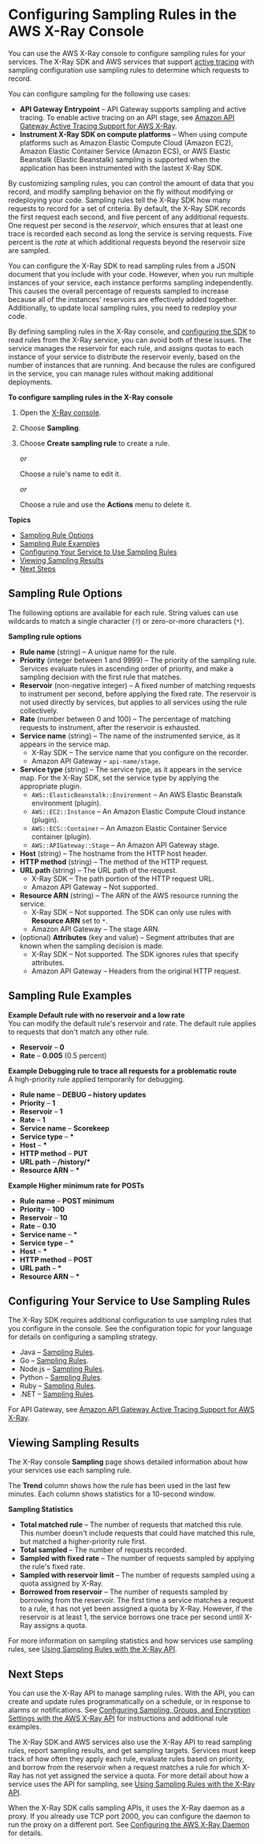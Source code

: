 # Configuring Sampling Rules in the AWS X\-Ray Console<a name="xray-console-sampling"></a>

You can use the AWS X\-Ray console to configure sampling rules for your services\. The X\-Ray SDK and AWS services that support [active tracing](xray-usage.md#xray-usage-services) with sampling configuration use sampling rules to determine which requests to record\. 

You can configure sampling for the following use cases:
+ **API Gateway Entrypoint** – API Gateway supports sampling and active tracing\. To enable active tracing on an API stage, see [Amazon API Gateway Active Tracing Support for AWS X\-Ray](xray-services-apigateway.md)\.
+ **Instrument X\-Ray SDK on compute platforms** – When using compute platforms such as Amazon Elastic Compute Cloud \(Amazon EC2\), Amazon Elastic Container Service \(Amazon ECS\), or AWS Elastic Beanstalk \(Elastic Beanstalk\) sampling is supported when the application has been instrumented with the lastest X\-Ray SDK\.

By customizing sampling rules, you can control the amount of data that you record, and modify sampling behavior on the fly without modifying or redeploying your code\. Sampling rules tell the X\-Ray SDK how many requests to record for a set of criteria\. By default, the X\-Ray SDK records the first request each second, and five percent of any additional requests\. One request per second is the *reservoir*, which ensures that at least one trace is recorded each second as long the service is serving requests\. Five percent is the *rate* at which additional requests beyond the reservoir size are sampled\.

You can configure the X\-Ray SDK to read sampling rules from a JSON document that you include with your code\. However, when you run multiple instances of your service, each instance performs sampling independently\. This causes the overall percentage of requests sampled to increase because all of the instances' reservoirs are effectively added together\. Additionally, to update local sampling rules, you need to redeploy your code\.

By defining sampling rules in the X\-Ray console, and [configuring the SDK](#xray-console-sampling-service) to read rules from the X\-Ray service, you can avoid both of these issues\. The service manages the reservoir for each rule, and assigns quotas to each instance of your service to distribute the reservoir evenly, based on the number of instances that are running\. And because the rules are configured in the service, you can manage rules without making additional deployments\.

**To configure sampling rules in the X\-Ray console**

1. Open the [X\-Ray console](https://console.aws.amazon.com/xray/home#/service-map)\.

1. Choose **Sampling**\.

1. Choose **Create sampling rule** to create a rule\.

   *or*

   Choose a rule's name to edit it\.

   *or*

   Choose a rule and use the **Actions** menu to delete it\.

**Topics**
+ [Sampling Rule Options](#xray-console-sampling-options)
+ [Sampling Rule Examples](#xray-console-sampling-examples)
+ [Configuring Your Service to Use Sampling Rules](#xray-console-sampling-service)
+ [Viewing Sampling Results](#xray-console-sampling-results)
+ [Next Steps](#xray-console-sampling-nextsteps)

## Sampling Rule Options<a name="xray-console-sampling-options"></a>

The following options are available for each rule\. String values can use wildcards to match a single character \(`?`\) or zero\-or\-more characters \(`*`\)\.

**Sampling rule options**
+ **Rule name** \(string\) – A unique name for the rule\.
+ **Priority** \(integer between 1 and 9999\) – The priority of the sampling rule\. Services evaluate rules in ascending order of priority, and make a sampling decision with the first rule that matches\.
+ **Reservoir** \(non\-negative integer\) – A fixed number of matching requests to instrument per second, before applying the fixed rate\. The reservoir is not used directly by services, but applies to all services using the rule collectively\.
+ **Rate** \(number between 0 and 100\) – The percentage of matching requests to instrument, after the reservoir is exhausted\.
+ **Service name** \(string\) – The name of the instrumented service, as it appears in the service map\.
  + X\-Ray SDK – The service name that you configure on the recorder\.
  + Amazon API Gateway – `api-name/stage`\.
+ **Service type** \(string\) – The service type, as it appears in the service map\. For the X\-Ray SDK, set the service type by applying the appropriate plugin\.
  + `AWS::ElasticBeanstalk::Environment` – An AWS Elastic Beanstalk environment \(plugin\)\.
  + `AWS::EC2::Instance` – An Amazon Elastic Compute Cloud instance \(plugin\)\.
  + `AWS::ECS::Container` – An Amazon Elastic Container Service container \(plugin\)\.
  + `AWS::APIGateway::Stage` – An Amazon API Gateway stage\.
+ **Host** \(string\) – The hostname from the HTTP host header\.
+ **HTTP method** \(string\) – The method of the HTTP request\.
+ **URL path** \(string\) – The URL path of the request\.
  + X\-Ray SDK – The path portion of the HTTP request URL\.
  + Amazon API Gateway – Not supported\.
+ **Resource ARN** \(string\) – The ARN of the AWS resource running the service\.
  + X\-Ray SDK – Not supported\. The SDK can only use rules with **Resource ARN** set to `*`\.
  + Amazon API Gateway – The stage ARN\.
+ \(optional\) **Attributes** \(key and value\) – Segment attributes that are known when the sampling decision is made\.
  + X\-Ray SDK – Not supported\. The SDK ignores rules that specify attributes\.
  + Amazon API Gateway – Headers from the original HTTP request\.

## Sampling Rule Examples<a name="xray-console-sampling-examples"></a>

**Example Default rule with no reservoir and a low rate**  
You can modify the default rule's reservoir and rate\. The default rule applies to requests that don't match any other rule\.  
+ **Reservoir** – **0**
+ **Rate** – **0\.005** \(0\.5 percent\)

**Example Debugging rule to trace all requests for a problematic route**  
A high\-priority rule applied temporarily for debugging\.  
+ **Rule name** – **DEBUG – history updates**
+ **Priority** – **1**
+ **Reservoir** – **1**
+ **Rate** – **1**
+ **Service name** – **Scorekeep**
+ **Service type** – **\***
+ **Host** – **\***
+ **HTTP method** – **PUT**
+ **URL path** – **/history/\***
+ **Resource ARN** – **\***

**Example Higher minimum rate for POSTs**  
+ **Rule name** – **POST minimum**
+ **Priority** – **100**
+ **Reservoir** – **10**
+ **Rate** – **0\.10**
+ **Service name** – **\***
+ **Service type** – **\***
+ **Host** – **\***
+ **HTTP method** – **POST**
+ **URL path** – **\***
+ **Resource ARN** – **\***

## Configuring Your Service to Use Sampling Rules<a name="xray-console-sampling-service"></a>

The X\-Ray SDK requires additional configuration to use sampling rules that you configure in the console\. See the configuration topic for your language for details on configuring a sampling strategy\.
+ Java – [Sampling Rules](xray-sdk-java-configuration.md#xray-sdk-java-configuration-sampling)\.
+ Go – [Sampling Rules](xray-sdk-go-configuration.md#xray-sdk-go-configuration-sampling)\.
+ Node\.js – [Sampling Rules](xray-sdk-nodejs-configuration.md#xray-sdk-nodejs-configuration-sampling)\.
+ Python – [Sampling Rules](xray-sdk-python-configuration.md#xray-sdk-python-configuration-sampling)\.
+ Ruby – [Sampling Rules](xray-sdk-ruby-configuration.md#xray-sdk-ruby-configuration-sampling)\.
+ \.NET – [Sampling Rules](xray-sdk-dotnet-configuration.md#xray-sdk-dotnet-configuration-sampling)\.

For API Gateway, see [Amazon API Gateway Active Tracing Support for AWS X\-Ray](xray-services-apigateway.md)\.

## Viewing Sampling Results<a name="xray-console-sampling-results"></a>

The X\-Ray console **Sampling** page shows detailed information about how your services use each sampling rule\.

The **Trend** column shows how the rule has been used in the last few minutes\. Each column shows statistics for a 10\-second window\.

**Sampling Statistics**
+ **Total matched rule** – The number of requests that matched this rule\. This number doesn't include requests that could have matched this rule, but matched a higher\-priority rule first\.
+ **Total sampled** – The number of requests recorded\.
+ **Sampled with fixed rate** – The number of requests sampled by applying the rule's fixed rate\.
+ **Sampled with reservoir limit** – The number of requests sampled using a quota assigned by X\-Ray\.
+ **Borrowed from reservoir** – The number of requests sampled by borrowing from the reservoir\. The first time a service matches a request to a rule, it has not yet been assigned a quota by X\-Ray\. However, if the reservoir is at least 1, the service borrows one trace per second until X\-Ray assigns a quota\.

For more information on sampling statistics and how services use sampling rules, see [Using Sampling Rules with the X\-Ray API](xray-api-sampling.md)\.

## Next Steps<a name="xray-console-sampling-nextsteps"></a>

You can use the X\-Ray API to manage sampling rules\. With the API, you can create and update rules programmatically on a schedule, or in response to alarms or notifications\. See [Configuring  Sampling, Groups, and Encryption Settings with the AWS X\-Ray API](xray-api-configuration.md) for instructions and additional rule examples\.

The X\-Ray SDK and AWS services also use the X\-Ray API to read sampling rules, report sampling results, and get sampling targets\. Services must keep track of how often they apply each rule, evaluate rules based on priority, and borrow from the reservoir when a request matches a rule for which X\-Ray has not yet assigned the service a quota\. For more detail about how a service uses the API for sampling, see [Using Sampling Rules with the X\-Ray API](xray-api-sampling.md)\.

When the X\-Ray SDK calls sampling APIs, it uses the X\-Ray daemon as a proxy\. If you already use TCP port 2000, you can configure the daemon to run the proxy on a different port\. See [Configuring the AWS X\-Ray Daemon](xray-daemon-configuration.md) for details\.